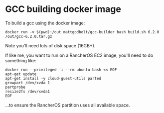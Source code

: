 # GCC building docker image

To build a gcc using the docker image:

    docker run -v $(pwd):/out mattgodbolt/gcc-builder bash build.sh 6.2.0 /out/gcc-6.2.0.tar.gz

Note you'll need lots of disk space (16GB+).

If like me, you want to run on a RancherOS EC2 image, you'll need to do something like:

    docker run --privileged -i --rm ubuntu bash << EOF
    apt-get update
    apt-get install -y cloud-guest-utils parted
    growpart /dev/xvda 1
    partprobe
    resize2fs /dev/xvda1
    EOF

...to ensure the RancherOS partition uses all available space.
